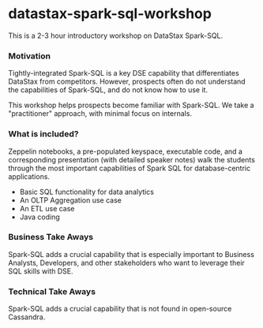# datastax-spark-sql-workshop

This is a 2-3 hour introductory workshop on DataStax Spark-SQL.

### Motivation

Tightly-integrated Spark-SQL is a key DSE capability that differentiates DataStax from competitors.  However, prospects often do not understand the capabilities of Spark-SQL, and do not know how to use it.  

This workshop helps prospects become familiar with Spark-SQL.  We take a "practitioner" approach, with minimal focus on internals.

### What is included?

Zeppelin notebooks, a pre-populated keyspace, executable code, and a corresponding presentation (with detailed speaker notes) walk the students through the most important capabilities of Spark SQL for database-centric applications.

* Basic SQL functionality for data analytics
* An OLTP Aggregation use case
* An ETL use case
* Java coding 

### Business Take Aways

Spark-SQL adds a crucial capability that is especially important to Business Analysts, Developers, and other stakeholders who want to leverage their SQL skills with DSE.

### Technical Take Aways

Spark-SQL adds a crucial capability that is not found in open-source Cassandra.
